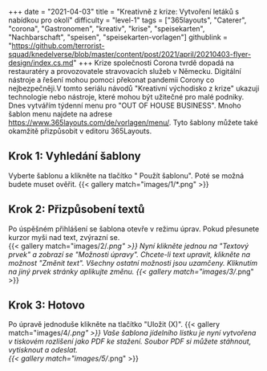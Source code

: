 +++
date = "2021-04-03"
title = "Kreativně z krize: Vytvoření letáků s nabídkou pro okolí"
difficulty = "level-1"
tags = ["365layouts", "Caterer", "corona", "Gastronomen", "kreativ", "krise", "speisekarten", "Nachbarschaft", "speisen", "speisekarten-vorlagen"]
githublink = "https://github.com/terrorist-squad/knedelverse/blob/master/content/post/2021/april/20210403-flyer-design/index.cs.md"
+++
Krize společnosti Corona tvrdě dopadá na restauratéry a provozovatele stravovacích služeb v Německu. Digitální nástroje a řešení mohou pomoci překonat pandemii Corony co nejbezpečněji.V tomto seriálu návodů "Kreativní východisko z krize" ukazuji technologie nebo nástroje, které mohou být užitečné pro malé podniky. Dnes vytvářím týdenní menu pro "OUT OF HOUSE BUSINESS". Mnoho šablon menu najdete na adrese https://www.365layouts.com/de/vorlagen/menu/. Tyto šablony můžete také okamžitě přizpůsobit v editoru 365Layouts.
## Krok 1: Vyhledání šablony
Vyberte šablonu a klikněte na tlačítko " Použít šablonu". Poté se možná budete muset ověřit.
{{< gallery match="images/1/*.png" >}}

## Krok 2: Přizpůsobení textů
Po úspěšném přihlášení se šablona otevře v režimu úprav.  Pokud přesunete kurzor myši nad text, zvýrazní se.  
{{< gallery match="images/2/*.png" >}}
Nyní klikněte jednou na "Textový prvek" a zobrazí se "Možnosti úpravy". Chcete-li text upravit, klikněte na možnost "Změnit text". Všechny ostatní možnosti jsou uzamčeny. Kliknutím na jiný prvek stránky aplikujte změnu.
{{< gallery match="images/3/*.png" >}}

## Krok 3: Hotovo
Po úpravě jednoduše klikněte na tlačítko "Uložit (X)".
{{< gallery match="images/4/*.png" >}}
Vaše šablona jídelního lístku je nyní vytvořena v tiskovém rozlišení jako PDF ke stažení.  Soubor PDF si můžete stáhnout, vytisknout a odeslat.   
{{< gallery match="images/5/*.png" >}}

